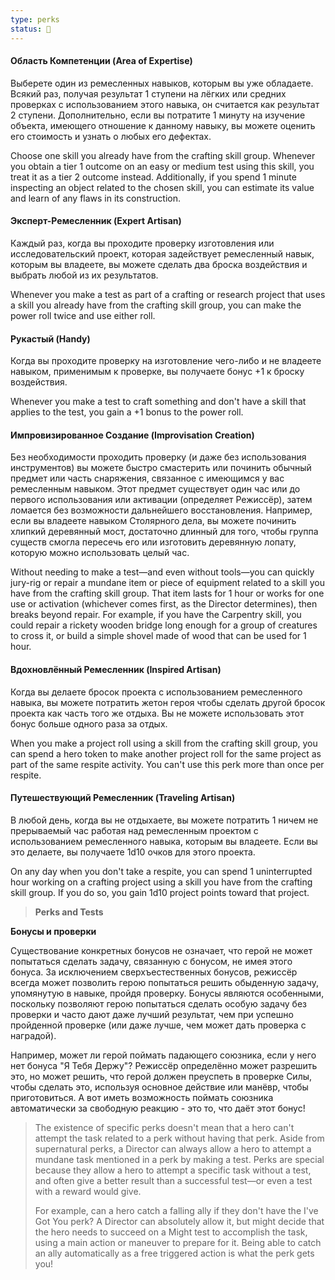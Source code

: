 ```yaml
---
type: perks
status: 🚧
---
```

#### Область Компетенции (Area of Expertise)

Выберете один из ремесленных навыков, которым вы уже обладаете. Всякий раз, получая результат 1 ступени на лёгких или средних проверках с использованием этого навыка, он считается как результат 2 ступени. Дополнительно, если вы потратите 1 минуту на изучение объекта, имеющего отношение к данному навыку, вы можете оценить его стоимость и узнать о любых его дефектах.

Choose one skill you already have from the crafting skill group. Whenever you obtain a tier 1 outcome on an easy or medium test using this skill, you treat it as a tier 2 outcome instead. Additionally, if you spend 1 minute inspecting an object related to the chosen skill, you can estimate its value and learn of any flaws in its construction.


#### Эксперт-Ремесленник (Expert Artisan)

Каждый раз, когда вы проходите проверку изготовления или исследовательский проект, которая задействует ремесленный навык, которым вы владеете, вы можете сделать два броска воздействия и выбрать любой из их результатов.

Whenever you make a test as part of a crafting or research project that uses a skill you already have from the crafting skill group, you can make the power roll twice and use either roll.


#### Рукастый (Handy)

Когда вы проходите проверку на изготовление чего-либо и не владеете навыком, применимым к проверке, вы получаете бонус +1 к броску воздействия.

Whenever you make a test to craft something and don't have a skill that applies to the test, you gain a +1 bonus to the power roll.

#### Импровизированное Создание (Improvisation Creation)

Без необходимости проходить проверку (и даже без использования инструментов) вы можете быстро смастерить или починить обычный предмет или часть снаряжения, связанное с имеющимся у вас ремесленным навыком. Этот предмет существует один час или до первого использования или активации (определяет Режиссёр), затем ломается без возможности дальнейшего восстановления. Например, если вы владеете навыком Столярного дела, вы можете починить хлипкий деревянный мост, достаточно длинный для того, чтобы группа существ смогла пересечь его или изготовить деревянную лопату, которую можно использовать целый час.

Without needing to make a test—and even without tools—you can quickly jury-rig or repair a mundane item or piece of equipment related to a skill you have from the crafting skill group. That item lasts for 1 hour or works for one use or activation (whichever comes first, as the Director determines), then breaks beyond repair. For example, if you have the Carpentry skill, you could repair a rickety wooden bridge long enough for a group of creatures to cross it, or build a simple shovel made of wood that can be used for 1 hour.


#### Вдохновлённый Ремесленник (Inspired Artisan)

Когда вы делаете бросок проекта с использованием ремесленного навыка, вы можете потратить жетон героя чтобы сделать другой бросок проекта как часть того же отдыха. Вы не можете использовать этот бонус больше одного раза за отдых.

When you make a project roll using a skill from the crafting skill group, you can spend a hero token to make another project roll for the same project as part of the same respite activity. You can't use this perk more than once per respite.


#### Путешествующий Ремесленник (Traveling Artisan)

В любой день, когда вы не отдыхаете, вы можете потратить 1 ничем не прерываемый час работая над ремесленным проектом с использованием ремесленного навыка, которым вы владеете. Если вы это делаете, вы получаете 1d10 очков для этого проекта.

On any day when you don't take a respite, you can spend 1 uninterrupted hour working on a crafting project using a skill you have from the crafting skill group. If you do so, you gain 1d10 project points toward that project.

<!-- -->
> **Perks and Tests**

**Бонусы и проверки**

Существование конкретных бонусов не означает, что герой не может попытаться сделать задачу, связанную с бонусом, не имея этого бонуса. За исключением сверхъестественных бонусов, режиссёр всегда может позволить герою попытаться решить обыденную задачу, упомянутую в навыке, пройдя проверку. Бонусы являются особенными, поскольку позволяют герою попытаться сделать особую задачу без проверки и часто дают даже лучший результат, чем при успешно пройденной проверке (или даже лучше, чем может дать проверка с наградой).

Например, может ли герой поймать падающего союзника, если у него нет бонуса "Я Тебя Держу"? Режиссёр определённо может разрешить это, но может решить, что герой должен преуспеть в проверке Силы, чтобы сделать это, используя основное действие или манёвр, чтобы приготовиться. А вот иметь возможность поймать союзника автоматически за свободную реакцию - это то, что даёт этот бонус!

> The existence of specific perks doesn't mean that a hero can't attempt the task related to a perk without having that perk. Aside from supernatural perks, a Director can always allow a hero to attempt a mundane task mentioned in a perk by making a test. Perks are special because they allow a hero to attempt a specific task without a test, and often give a better result than a successful test—or even a test with a reward would give.
>
> For example, can a hero catch a falling ally if they don't have the I've Got You perk? A Director can absolutely allow it, but might decide that the hero needs to succeed on a Might test to accomplish the task, using a main action or maneuver to prepare for it. Being able to catch an ally automatically as a free triggered action is what the perk gets you!



